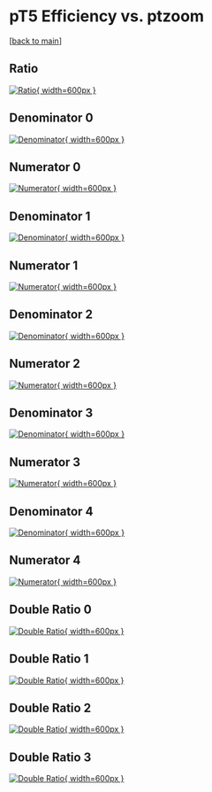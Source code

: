 # pT5 Efficiency vs. ptzoom

[[back to main](./)]



## Ratio

[![Ratio](../mtv/var/pT5_loweta_321_1_eff_ptzoom.png){ width=600px }](../mtv/var/pT5_loweta_321_1_eff_ptzoom.pdf)

## Denominator 0

[![Denominator](../mtv/den/pT5_loweta_321_1_eff_ptzoom_den0.png){ width=600px }](../mtv/den/pT5_loweta_321_1_eff_ptzoom_den0.pdf)

## Numerator 0

[![Numerator](../mtv/num/pT5_loweta_321_1_eff_ptzoom_num0.png){ width=600px }](../mtv/num/pT5_loweta_321_1_eff_ptzoom_num0.pdf)

## Denominator 1

[![Denominator](../mtv/den/pT5_loweta_321_1_eff_ptzoom_den1.png){ width=600px }](../mtv/den/pT5_loweta_321_1_eff_ptzoom_den1.pdf)

## Numerator 1

[![Numerator](../mtv/num/pT5_loweta_321_1_eff_ptzoom_num1.png){ width=600px }](../mtv/num/pT5_loweta_321_1_eff_ptzoom_num1.pdf)

## Denominator 2

[![Denominator](../mtv/den/pT5_loweta_321_1_eff_ptzoom_den2.png){ width=600px }](../mtv/den/pT5_loweta_321_1_eff_ptzoom_den2.pdf)

## Numerator 2

[![Numerator](../mtv/num/pT5_loweta_321_1_eff_ptzoom_num2.png){ width=600px }](../mtv/num/pT5_loweta_321_1_eff_ptzoom_num2.pdf)

## Denominator 3

[![Denominator](../mtv/den/pT5_loweta_321_1_eff_ptzoom_den3.png){ width=600px }](../mtv/den/pT5_loweta_321_1_eff_ptzoom_den3.pdf)

## Numerator 3

[![Numerator](../mtv/num/pT5_loweta_321_1_eff_ptzoom_num3.png){ width=600px }](../mtv/num/pT5_loweta_321_1_eff_ptzoom_num3.pdf)

## Denominator 4

[![Denominator](../mtv/den/pT5_loweta_321_1_eff_ptzoom_den4.png){ width=600px }](../mtv/den/pT5_loweta_321_1_eff_ptzoom_den4.pdf)

## Numerator 4

[![Numerator](../mtv/num/pT5_loweta_321_1_eff_ptzoom_num4.png){ width=600px }](../mtv/num/pT5_loweta_321_1_eff_ptzoom_num4.pdf)

## Double Ratio 0

[![Double Ratio](../mtv/ratio/pT5_loweta_321_1_eff_ptzoom_ratio0.png){ width=600px }](../mtv/ratio/pT5_loweta_321_1_eff_ptzoom_ratio0.pdf)

## Double Ratio 1

[![Double Ratio](../mtv/ratio/pT5_loweta_321_1_eff_ptzoom_ratio1.png){ width=600px }](../mtv/ratio/pT5_loweta_321_1_eff_ptzoom_ratio1.pdf)

## Double Ratio 2

[![Double Ratio](../mtv/ratio/pT5_loweta_321_1_eff_ptzoom_ratio2.png){ width=600px }](../mtv/ratio/pT5_loweta_321_1_eff_ptzoom_ratio2.pdf)

## Double Ratio 3

[![Double Ratio](../mtv/ratio/pT5_loweta_321_1_eff_ptzoom_ratio3.png){ width=600px }](../mtv/ratio/pT5_loweta_321_1_eff_ptzoom_ratio3.pdf)

